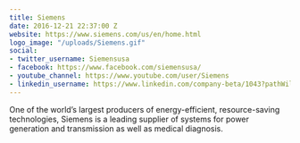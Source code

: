 ```yaml
---
title: Siemens
date: 2016-12-21 22:37:00 Z
website: https://www.siemens.com/us/en/home.html
logo_image: "/uploads/Siemens.gif"
social:
- twitter_username: Siemensusa
- facebook: https://www.facebook.com/siemensusa/
- youtube_channel: https://www.youtube.com/user/Siemens
- linkedin_username: https://www.linkedin.com/company-beta/1043?pathWildcard=1043
---
```


One of the world’s largest producers of energy-efficient, resource-saving technologies, Siemens is a leading supplier of systems for power generation and transmission as well as medical diagnosis.
